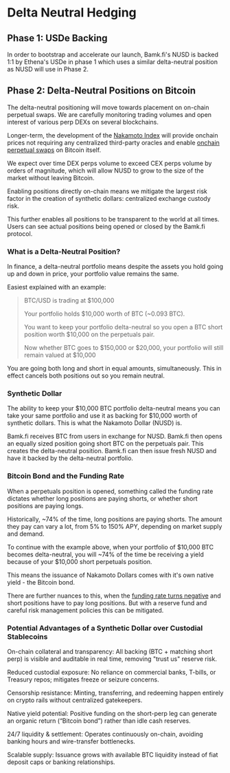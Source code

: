 # Delta Neutral Hedging

## Phase 1: USDe Backing

In order to bootstrap and accelerate our launch, Bamk.fi's NUSD is backed 1:1 by Ethena's USDe in phase 1 which uses a similar delta-neutral position as NUSD will use in Phase 2.

## Phase 2: Delta-Neutral Positions on Bitcoin

The delta-neutral positioning will move towards placement on on-chain perpetual swaps. We are carefully monitoring trading volumes and open interest of various perp DEXs on several blockchains.

Longer-term, the development of the [Nakamoto Index](nakamoto-index.md) will provide onchain prices not requiring any centralized third-party oracles and enable [onchain perpetual swaps](bitcoin-perpetual-swaps.md) on Bitcoin itself.

We expect over time DEX perps volume to exceed CEX perps volume by orders of magnitude, which will allow NUSD to grow to the size of the market without leaving Bitcoin.

Enabling positions directly on-chain means we mitigate the largest risk factor in the creation of synthetic dollars: centralized exchange custody risk.

This further enables all positions to be transparent to the world at all times. Users can see actual positions being opened or closed by the Bamk.fi protocol.

### What is a Delta-Neutral Position?

In finance, a delta-neutral portfolio means despite the assets you hold going up and down in price, your portfolio value remains the same.&#x20;

Easiest explained with an example:

> BTC/USD is trading at $100,000&#x20;
>
> Your portfolio holds $10,000 worth of BTC (\~0.093 BTC).
>
> You want to keep your portfolio delta-neutral so you open a BTC short position worth $10,000 on the perpetuals pair.
>
> Now whether BTC goes to $150,000 or $20,000, your portfolio will still remain valued at $10,000&#x20;

You are going both long and short in equal amounts, simultaneously. This in effect cancels both positions out so you remain neutral.

### Synthetic Dollar

The ability to keep your $10,000 BTC portfolio delta-neutral means you can take your same portfolio and use it as backing for $10,000 worth of synthetic dollars. This is what the Nakamoto Dollar (NUSD) is.

Bamk.fi receives BTC from users in exchange for NUSD. Bamk.fi then opens an equally sized position going short BTC on the perpetuals pair. This creates the delta-neutral position. Bamk.fi can then issue fresh NUSD and have it backed by the delta-neutral portfolio.

### Bitcoin Bond and the Funding Rate&#x20;

When a perpetuals position is opened, something called the funding rate dictates whether long positions are paying shorts, or whether short positions are paying longs.&#x20;

Historically, \~74% of the time, long positions are paying shorts. The amount they pay can vary a lot, from 5% to 150% APY, depending on market supply and demand.

To continue with the example above, when your portfolio of $10,000 BTC becomes delta-neutral, you will \~74% of the time be receiving a yield because of your $10,000 short perpetuals position.&#x20;

This means the issuance of Nakamoto Dollars comes with it's own native yield - the Bitcoin bond.

There are further nuances to this, when the [funding rate turns negative](https://bamkfi.gitbook.io/bamkfi-docs/roadmap/negative-funding-rate-mitigation) and short positions have to pay long positions. But with a reserve fund and careful risk management policies this can be mitigated.&#x20;

### Potential Advantages of a Synthetic Dollar over Custodial Stablecoins&#x20;

On-chain collateral and transparency: All backing (BTC + matching short perp) is visible and auditable in real time, removing "trust us" reserve risk.

Reduced custodial exposure: No reliance on commercial banks, T-bills, or Treasury repos; mitigates freeze or seizure concerns.

Censorship resistance: Minting, transferring, and redeeming happen entirely on crypto rails without centralized gatekeepers.

Native yield potential: Positive funding on the short-perp leg can generate an organic return (“Bitcoin bond”) rather than idle cash reserves.

24/7 liquidity & settlement: Operates continuously on-chain, avoiding banking hours and wire-transfer bottlenecks.

Scalable supply: Issuance grows with available BTC liquidity instead of fiat deposit caps or banking relationships.
